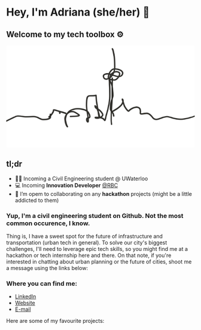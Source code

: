 # Hey, I'm Adriana (she/her) 👋
## Welcome to my tech toolbox ⚙️
![skyline](skyline.png)
## tl;dr
- 👷‍♀️ Incoming a Civil Engineering student @ UWaterloo
- 💻 Incoming **Innovation Developer** [@RBC](https://jobs.rbc.com/ca/en/technology-operations)
- 👯 I’m opem to collaborating on any **hackathon** projects (might be a little addicted to them)

### Yup, I'm a civil engineering student on Github. Not the most common occurence, I know.
Thing is, I have a sweet spot for the future of infrastructure and transportation (urban tech in general). To solve our city's biggest challenges, I'll need to leverage epic tech skills, so you might find me at a hackathon or tech internship here and there. On that note, if you're interested in chatting about urban planning or the future of cities, shoot me a message using the links below:

### Where you can find me:
- [LinkedIn](https://www.linkedin.com/in/adriana-ceric/)
- [Website](adrianaceric.github.io)
- [E-mail](adriana.ceric@gmail.com)

Here are some of my favourite projects:
